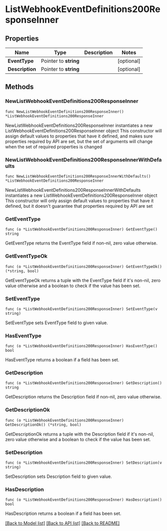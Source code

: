 # ListWebhookEventDefinitions200ResponseInner

## Properties

Name | Type | Description | Notes
------------ | ------------- | ------------- | -------------
**EventType** | Pointer to **string** |  | [optional] 
**Description** | Pointer to **string** |  | [optional] 

## Methods

### NewListWebhookEventDefinitions200ResponseInner

`func NewListWebhookEventDefinitions200ResponseInner() *ListWebhookEventDefinitions200ResponseInner`

NewListWebhookEventDefinitions200ResponseInner instantiates a new ListWebhookEventDefinitions200ResponseInner object
This constructor will assign default values to properties that have it defined,
and makes sure properties required by API are set, but the set of arguments
will change when the set of required properties is changed

### NewListWebhookEventDefinitions200ResponseInnerWithDefaults

`func NewListWebhookEventDefinitions200ResponseInnerWithDefaults() *ListWebhookEventDefinitions200ResponseInner`

NewListWebhookEventDefinitions200ResponseInnerWithDefaults instantiates a new ListWebhookEventDefinitions200ResponseInner object
This constructor will only assign default values to properties that have it defined,
but it doesn't guarantee that properties required by API are set

### GetEventType

`func (o *ListWebhookEventDefinitions200ResponseInner) GetEventType() string`

GetEventType returns the EventType field if non-nil, zero value otherwise.

### GetEventTypeOk

`func (o *ListWebhookEventDefinitions200ResponseInner) GetEventTypeOk() (*string, bool)`

GetEventTypeOk returns a tuple with the EventType field if it's non-nil, zero value otherwise
and a boolean to check if the value has been set.

### SetEventType

`func (o *ListWebhookEventDefinitions200ResponseInner) SetEventType(v string)`

SetEventType sets EventType field to given value.

### HasEventType

`func (o *ListWebhookEventDefinitions200ResponseInner) HasEventType() bool`

HasEventType returns a boolean if a field has been set.

### GetDescription

`func (o *ListWebhookEventDefinitions200ResponseInner) GetDescription() string`

GetDescription returns the Description field if non-nil, zero value otherwise.

### GetDescriptionOk

`func (o *ListWebhookEventDefinitions200ResponseInner) GetDescriptionOk() (*string, bool)`

GetDescriptionOk returns a tuple with the Description field if it's non-nil, zero value otherwise
and a boolean to check if the value has been set.

### SetDescription

`func (o *ListWebhookEventDefinitions200ResponseInner) SetDescription(v string)`

SetDescription sets Description field to given value.

### HasDescription

`func (o *ListWebhookEventDefinitions200ResponseInner) HasDescription() bool`

HasDescription returns a boolean if a field has been set.


[[Back to Model list]](../README.md#documentation-for-models) [[Back to API list]](../README.md#documentation-for-api-endpoints) [[Back to README]](../README.md)



